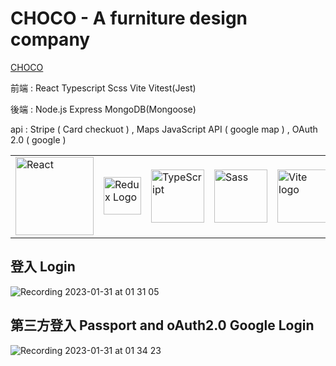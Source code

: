 # CHOCO - A furniture design company

<a href="https://eloquent-monstera-4c0676.netlify.app">CHOCO</a>

前端 : React Typescript Scss Vite Vitest(Jest)

後端 : Node.js Express MongoDB(Mongoose)  

api : Stripe ( Card checkuot ) , Maps JavaScript API ( google map ) , OAuth 2.0 ( google )
 

<table>
<tr>
<td><img src="https://edent.github.io/SuperTinyIcons/images/svg/react.svg" width="125" title="React" /></td>
<td><img src='https://camo.githubusercontent.com/f28b5bc7822f1b7bb28a96d8d09e7d79169248fc/687474703a2f2f692e696d6775722e636f6d2f4a65567164514d2e706e67' height='60' alt='Redux Logo' aria-label='redux.js.org' /></td>
<td><img src="https://edent.github.io/SuperTinyIcons/images/svg/typescript.svg" width="85" title="TypeScript"/></td>
<td><img src="https://edent.github.io/SuperTinyIcons/images/svg/sass.svg" width="85" title="Sass" /></td>
<td><img width="85" src="https://vitejs.dev/logo.svg" alt="Vite logo">
</td>
</tr>

</table>


## 登入 Login


![Recording 2023-01-31 at 01 31 05](https://user-images.githubusercontent.com/112278978/215551515-2841ee99-935c-4eb7-86d9-2b2cd16e6a1f.gif)

## 第三方登入 Passport and oAuth2.0 Google Login

![Recording 2023-01-31 at 01 34 23](https://user-images.githubusercontent.com/112278978/215551720-a266b412-00fa-454b-84c1-2dc5c3e43c27.gif)
